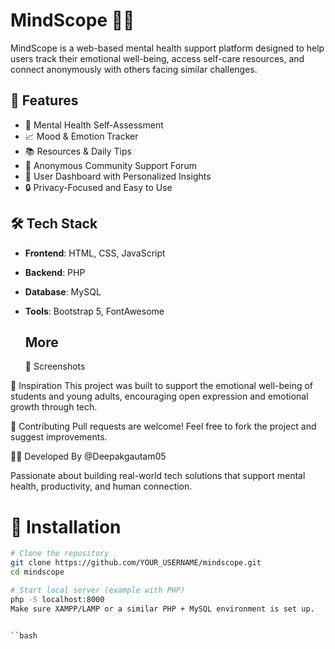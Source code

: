 # MindScope 🧠💬

MindScope is a web-based mental health support platform designed to help users track their emotional well-being, access self-care resources, and connect anonymously with others facing similar challenges.

## 🌟 Features

- 🧠 Mental Health Self-Assessment
- 📈 Mood & Emotion Tracker
- 📚 Resources & Daily Tips
- 💬 Anonymous Community Support Forum
- 👤 User Dashboard with Personalized Insights
- 🔒 Privacy-Focused and Easy to Use

## 🛠️ Tech Stack

- **Frontend**: HTML, CSS, JavaScript
- **Backend**: PHP
- **Database**: MySQL
- **Tools**: Bootstrap 5, FontAwesome

  ## More
  📸 Screenshots


🧠 Inspiration
This project was built to support the emotional well-being of students and young adults, encouraging open expression and emotional growth through tech.

🤝 Contributing
Pull requests are welcome! Feel free to fork the project and suggest improvements.


🙋‍♂️ Developed By
@Deepakgautam05

Passionate about building real-world tech solutions that support mental health, productivity, and human connection.

# 🚀 Installation

```bash
# Clone the repository
git clone https://github.com/YOUR_USERNAME/mindscope.git
cd mindscope

# Start local server (example with PHP)
php -S localhost:8000
Make sure XAMPP/LAMP or a similar PHP + MySQL environment is set up.


``bash
